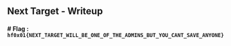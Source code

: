 ## Next Target - Writeup

#### # **Flag :** `hf0x01{NEXT_TARGET_WILL_BE_ONE_OF_THE_ADMINS_BUT_YOU_CANT_SAVE_ANYONE}`

